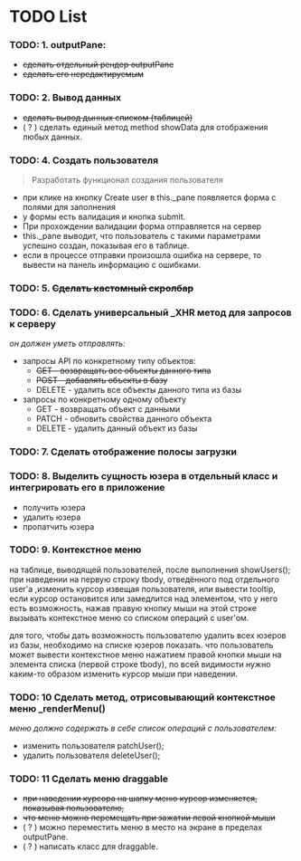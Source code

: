 # TODO List

### TODO: 1. outputPane:

* ~~сделать отдельный рендер outputPane~~
* ~~сделать его нередактируемым~~

### TODO: 2. Вывод данных

* ~~сделать вывод дынных списком (таблицей)~~
* ( ? ) сделать единый метод method showData для отображения любых данных.

### TODO: 4. Создать пользователя

>Разработать функционал создания пользователя

* при клике на кнопку Create user в this._pane появляется форма с полями для заполнения
* у формы есть валидация и кнопка submit.
* При прохождении вaлидации форма отправляется на сервер
* this._pane выводит, что пользователь с такими параметрами успешно создан, показывая его в таблице.
* если в процессе отправки произошла ошибка на сервере, то вывести на панель информацию с ошибками.

### TODO: 5. ~~Сделать кастомный скролбар~~

### TODO: 6. Сделать универсальный _XHR метод для запросов к серверу

*он должен уметь отправлять:*

* запросы API по конкретному типу объектов:
  * ~~GET - возвращать все объекты данного типа~~
  * ~~POST - добавлять объекты в базу~~
  * DELETE - удалить все объекты данного типа из базы
* запросы по конкретному одному объекту
  * GET - возвращать объект с данными
  * PATCH - обновить свойства данного объекта
  * DELETE - удалить данный объект из базы

### TODO: 7. Сделать отображение полосы загрузки

### TODO: 8. Выделить сущность юзера в отдельный класс и интегрировать его в приложение

* получить юзера
* удалить юзера
* пропатчить юзера

### TODO: 9. Контекстное меню

на таблице, выводящей пользователей, после выполнения showUsers(); при наведении на первую строку tbody, отведённого под отдельного user'а ,изменить курсор извещая пользователя, или вывести tooltip, если курсор остановится или замедлится над элементом, что у него есть возможность, нажав правую кнопку мыши на этой строке вызывать контекстное меню со списком операций с user'ом.

для того, чтобы дать возможность пользователю удалить всех юзеров из базы, необходимо на списке юзеров
показать. что пользователь может вывести контекстное меню нажатием правой кнопки мыши на элемента списка
(первой строке tbody), по всей видимости нужно каким-то образом изменить курсор мыши при наведении.

### TODO: 10 Сделать метод, отрисовывающий контекстное меню _renderMenu()

*меню должно содержать в себе список операций с пользователем:*

* изменить пользователя patchUser();
* удалить пользователя deleteUser();

### TODO: 11 Сделать меню draggable

* ~~при наведении курсора на шапку меню курсор изменяется, показывая пользователю,~~
* ~~что меню можно перемещать при зажатии левой кнопкой мыши~~
* ( ? ) можно переместить меню в место на экране в пределах outputPane.
* ( ? ) написать класс для draggable.